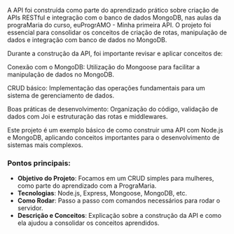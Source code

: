 
A API foi construída como parte do aprendizado prático sobre criação de APIs RESTful e integração com o banco de dados MongoDB, nas aulas da prograMaria do curso, euProgrAMO - Minha primeira API. O projeto foi essencial para consolidar os conceitos de criação de rotas, manipulação de dados e integração com banco de dados no MongoDB.

Durante a construção da API, foi importante revisar e aplicar conceitos de:

Conexão com o MongoDB: Utilização do Mongoose para facilitar a manipulação de dados no MongoDB.

CRUD básico: Implementação das operações fundamentais para um sistema de gerenciamento de dados.

Boas práticas de desenvolvimento: Organização do código, validação de dados com Joi e estruturação das rotas e middlewares.

Este projeto é um exemplo básico de como construir uma API com Node.js e MongoDB, aplicando conceitos importantes para o desenvolvimento de sistemas mais complexos.


### Pontos principais:

- **Objetivo do Projeto**: Focamos em um CRUD simples para mulheres, como parte do aprendizado com a PrograMaria.
- **Tecnologias**: Node.js, Express, Mongoose, MongoDB, etc.
- **Como Rodar**: Passo a passo com comandos necessários para rodar o servidor.
- **Descrição e Conceitos**: Explicação sobre a construção da API e como ela ajudou a consolidar os conceitos aprendidos.
  